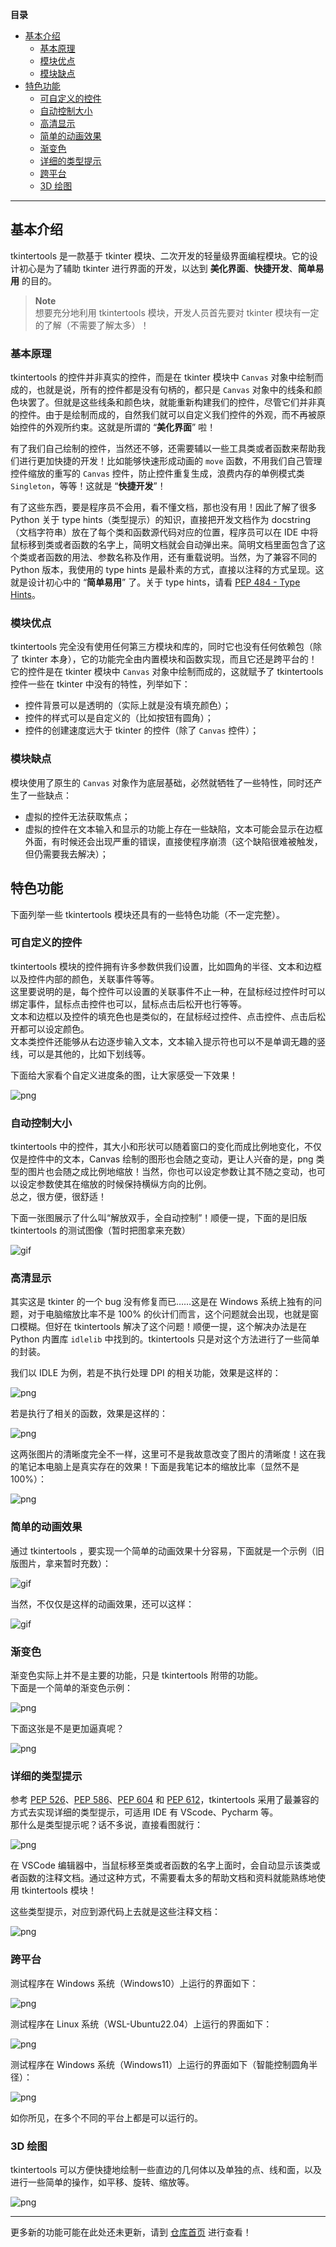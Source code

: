**目录**

- [基本介绍](#基本介绍)
  - [基本原理](#基本原理)
  - [模块优点](#模块优点)
  - [模块缺点](#模块缺点)
- [特色功能](#特色功能)
  - [可自定义的控件](#可自定义的控件)
  - [自动控制大小](#自动控制大小)
  - [高清显示](#高清显示)
  - [简单的动画效果](#简单的动画效果)
  - [渐变色](#渐变色)
  - [详细的类型提示](#详细的类型提示)
  - [跨平台](#跨平台)
  - [3D 绘图](#3d-绘图)

---

## 基本介绍

tkintertools 是一款基于 tkinter 模块、二次开发的轻量级界面编程模块。它的设计初心是为了辅助 tkinter 进行界面的开发，以达到 **美化界面**、**快捷开发**、**简单易用** 的目的。

> **Note**  
> 想要充分地利用 tkintertools 模块，开发人员首先要对 tkinter 模块有一定的了解（不需要了解太多）！

### 基本原理

tkintertools 的控件并非真实的控件，而是在 tkinter 模块中 `Canvas` 对象中绘制而成的，也就是说，所有的控件都是没有句柄的，都只是 `Canvas` 对象中的线条和颜色块罢了。但就是这些线条和颜色块，就能重新构建我们的控件，尽管它们并非真的控件。由于是绘制而成的，自然我们就可以自定义我们控件的外观，而不再被原始控件的外观所约束。这就是所谓的 “**美化界面**” 啦！

有了我们自己绘制的控件，当然还不够，还需要辅以一些工具类或者函数来帮助我们进行更加快捷的开发！比如能够快速形成动画的 `move` 函数，不用我们自己管理控件缩放的重写的 `Canvas` 控件，防止控件重复生成，浪费内存的单例模式类 `Singleton`，等等！这就是 “**快捷开发**”！

有了这些东西，要是程序员不会用，看不懂文档，那也没有用！因此了解了很多 Python 关于 type hints（类型提示）的知识，直接把开发文档作为 docstring（文档字符串）放在了每个类和函数源代码对应的位置，程序员可以在 IDE 中将鼠标移到类或者函数的名字上，简明文档就会自动弹出来。简明文档里面包含了这个类或者函数的用法、参数名称及作用，还有重载说明。当然，为了兼容不同的 Python 版本，我使用的 type hints 是最朴素的方式，直接以注释的方式呈现。这就是设计初心中的 “**简单易用**” 了。关于 type hints，请看 [PEP 484 - Type Hints](https://peps.python.org/pep-0484/)。

### 模块优点

tkintertools 完全没有使用任何第三方模块和库的，同时它也没有任何依赖包（除了 tkinter 本身），它的功能完全由内置模块和函数实现，而且它还是跨平台的！  
它的控件是在 tkinter 模块中 `Canvas` 对象中绘制而成的，这就赋予了 tkintertools 控件一些在 tkinter 中没有的特性，列举如下：

* 控件背景可以是透明的（实际上就是没有填充颜色）；
* 控件的样式可以是自定义的（比如按钮有圆角）；
* 控件的创建速度远大于 tkinter 的控件（除了 `Canvas` 控件）；

### 模块缺点

模块使用了原生的 `Canvas` 对象作为底层基础，必然就牺牲了一些特性，同时还产生了一些缺点：

* 虚拟的控件无法获取焦点；
* 虚拟的控件在文本输入和显示的功能上存在一些缺陷，文本可能会显示在边框外面，有时候还会出现严重的错误，直接使程序崩溃（这个缺陷很难被触发，但仍需要我去解决）；

## 特色功能

下面列举一些 tkintertools 模块还具有的一些特色功能（不一定完整）。

### 可自定义的控件

tkintertools 模块的控件拥有许多参数供我们设置，比如圆角的半径、文本和边框以及控件内部的颜色，关联事件等等。  
这里要说明的是，每个控件可以设置的关联事件不止一种，在鼠标经过控件时可以绑定事件，鼠标点击控件也可以，鼠标点击后松开也行等等。  
文本和边框以及控件的填充色也是类似的，在鼠标经过控件、点击控件、点击后松开都可以设定颜色。  
文本类控件还能够从右边逐步输入文本，文本输入提示符也可以不是单调无趣的竖线，可以是其他的，比如下划线等。  

下面给大家看个自定义进度条的图，让大家感受一下效果！

![png](../../images/ProgressbarTest.png)

### 自动控制大小

tkintertools 中的控件，其大小和形状可以随着窗口的变化而成比例地变化，不仅仅是控件中的文本，Canvas 绘制的图形也会随之变动，更让人兴奋的是，png 类型的图片也会随之成比例地缩放！当然，你也可以设定参数让其不随之变动，也可以设定参数使其在缩放的时候保持横纵方向的比例。  
总之，很方便，很舒适！

下面一张图展示了什么叫“解放双手，全自动控制”！顺便一提，下面的是旧版 tkintertools 的测试图像（暂时把图拿来充数）

![gif](../../images/autosize.gif)

### 高清显示

其实这是 tkinter 的一个 bug 没有修复而已……这是在 Windows 系统上独有的问题，对于电脑缩放比率不是 100% 的伙计们而言，这个问题就会出现，也就是窗口模糊。但好在 tkintertools 解决了这个问题！顺便一提，这个解决办法是在 Python 内置库 `idlelib` 中找到的。tkintertools 只是对这个方法进行了一些简单的封装。

我们以 IDLE 为例，若是不执行处理 DPI 的相关功能，效果是这样的：

![png](../../images/SetProcessDpiAwareness_0.png)

若是执行了相关的函数，效果是这样的：

![png](../../images/SetProcessDpiAwareness_1.png)

这两张图片的清晰度完全不一样，这里可不是我故意改变了图片的清晰度！这在我的笔记本电脑上是真实存在的效果！下面是我笔记本的缩放比率（显然不是 100%）：

![png](../../images/my_scale.png)

### 简单的动画效果

通过 tkintertools ，要实现一个简单的动画效果十分容易，下面就是一个示例（旧版图片，拿来暂时充数）：

![gif](../../images/old_animation.gif)

当然，不仅仅是这样的动画效果，还可以这样：

![gif](../../images/MoveTest.gif)

### 渐变色

渐变色实际上并不是主要的功能，只是 tkintertools 附带的功能。  
下面是一个简单的渐变色示例：

![png](../../images/ColorTest.png)

下面这张是不是更加逼真呢？

![png](../../images/Test_Draw.png)

### 详细的类型提示

参考 [PEP 526](https://peps.python.org/pep-0526/)、[PEP 586](https://peps.python.org/pep-0586/)、[PEP 604](https://peps.python.org/pep-0604/) 和 [PEP 612](https://peps.python.org/pep-0612/)，tkintertools 采用了最兼容的方式去实现详细的类型提示，可适用 IDE 有 VScode、Pycharm 等。  
那什么是类型提示呢？话不多说，直接看图就行：

![png](../../images/type_hint_vscode.png)

在 VSCode 编辑器中，当鼠标移至类或者函数的名字上面时，会自动显示该类或者函数的注释文档。通过这种方式，不需要看太多的帮助文档和资料就能熟练地使用 tkintertools 模块！

这些类型提示，对应到源代码上去就是这些注释文档：

![png](../../images/type_hint_source.png)

### 跨平台

测试程序在 Windows 系统（Windows10）上运行的界面如下：

![png](../../images/test_windows10.png)

测试程序在 Linux 系统（WSL-Ubuntu22.04）上运行的界面如下：

![png](../../images/test_linux.png)

测试程序在 Windows 系统（Windows11）上运行的界面如下（智能控制圆角半径）：

![png](../../images/test_windows11.png)

如你所见，在多个不同的平台上都是可以运行的。

### 3D 绘图

tkintertools 可以方便快捷地绘制一些直边的几何体以及单独的点、线和面，以及进行一些简单的操作，如平移、旋转、缩放等。

![png](../../images/3d_side.png)

---

更多新的功能可能在此处还未更新，请到 [仓库首页](..) 进行查看！
